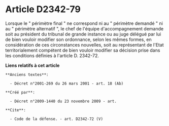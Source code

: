 # Article D2342-79

Lorsque le " périmètre final " ne correspond ni au " périmètre demandé " ni au " périmètre alternatif ", le chef de l'équipe
d'accompagnement demande soit au président du tribunal de grande instance ou au juge délégué par lui de bien vouloir modifier
son ordonnance, selon les mêmes formes, en considération de ces circonstances nouvelles, soit au représentant de l'Etat
territorialement compétent de bien vouloir modifier sa décision prise dans les conditions définies à l'article D. 2342-72.

**Liens relatifs à cet article**

	**Anciens textes**:

	  - Décret n°2001-269 du 26 mars 2001 - art. 18 (Ab)

	**Créé par**:

	  - Décret n°2009-1440 du 23 novembre 2009 - art.

	**Cite**:

	  - Code de la défense. - art. D2342-72 (V)
